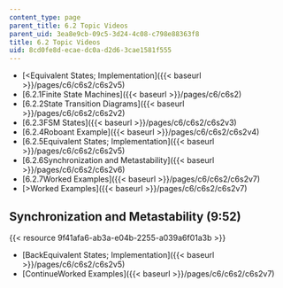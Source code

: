 ```yaml
---
content_type: page
parent_title: 6.2 Topic Videos
parent_uid: 3ea8e9cb-09c5-3d24-4c08-c798e88363f8
title: 6.2 Topic Videos
uid: 8cd0fe8d-ecae-dc0a-d2d6-3cae1581f555
---
```


*   [<Equivalent States; Implementation]({{< baseurl >}}/pages/c6/c6s2/c6s2v5)
*   [6.2.1Finite State Machines]({{< baseurl >}}/pages/c6/c6s2)
*   [6.2.2State Transition Diagrams]({{< baseurl >}}/pages/c6/c6s2/c6s2v2)
*   [6.2.3FSM States]({{< baseurl >}}/pages/c6/c6s2/c6s2v3)
*   [6.2.4Roboant Example]({{< baseurl >}}/pages/c6/c6s2/c6s2v4)
*   [6.2.5Equivalent States; Implementation]({{< baseurl >}}/pages/c6/c6s2/c6s2v5)
*   [6.2.6Synchronization and Metastability]({{< baseurl >}}/pages/c6/c6s2/c6s2v6)
*   [6.2.7Worked Examples]({{< baseurl >}}/pages/c6/c6s2/c6s2v7)
*   [\>Worked Examples]({{< baseurl >}}/pages/c6/c6s2/c6s2v7)

Synchronization and Metastability (9:52)
----------------------------------------

{{< resource 9f41afa6-ab3a-e04b-2255-a039a6f01a3b >}}

*   [BackEquivalent States; Implementation]({{< baseurl >}}/pages/c6/c6s2/c6s2v5)
*   [ContinueWorked Examples]({{< baseurl >}}/pages/c6/c6s2/c6s2v7)